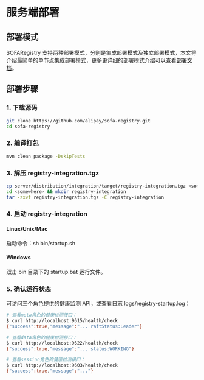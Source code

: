 # 服务端部署
## 部署模式
SOFARegistry 支持两种部署模式，分别是集成部署模式及独立部署模式，本文将介绍最简单的单节点集成部署模式，更多更详细的部署模式介绍可以查看[部署文档](https://yuque.antfin-inc.com/sofa-open/sofa-registry/nwbmb4)。

## 部署步骤

### 1. 下载源码
```bash
git clone https://github.com/alipay/sofa-registry.git
cd sofa-registry
```

### 2. 编译打包
```bash
mvn clean package -DskipTests
```
### 3. 解压 registry-integration.tgz
```bash
cp server/distribution/integration/target/registry-integration.tgz <somewhere>
cd <somewhere> && mkdir registry-integration 
tar -zxvf registry-integration.tgz -C registry-integration
```

### 4. 启动 registry-integration
#### Linux/Unix/Mac
启动命令：sh bin/startup.sh 
#### Windows
双击 bin 目录下的 startup.bat 运行文件。 

### 5. 确认运行状态
可访问三个角色提供的健康监测 API，或查看日志 logs/registry-startup.log：
```bash
# 查看meta角色的健康检测接口：
$ curl http://localhost:9615/health/check
{"success":true,"message":"... raftStatus:Leader"}

# 查看data角色的健康检测接口：
$ curl http://localhost:9622/health/check
{"success":true,"message":"... status:WORKING"}

# 查看session角色的健康检测接口：
$ curl http://localhost:9603/health/check
{"success":true,"message":"..."}
```
